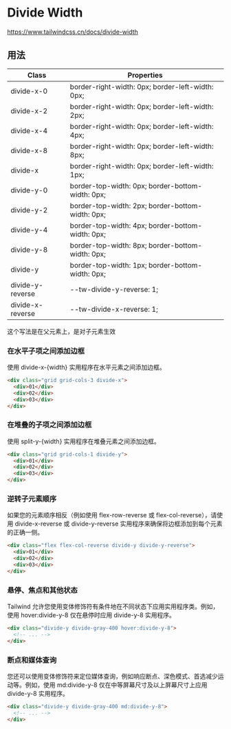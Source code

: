 # Divide Width

<https://www.tailwindcss.cn/docs/divide-width>

## 用法

| Class            | Properties                                       |
| ---------------- | ------------------------------------------------ |
| divide-x-0       | border-right-width: 0px; border-left-width: 0px; |
| divide-x-2       | border-right-width: 0px; border-left-width: 2px; |
| divide-x-4       | border-right-width: 0px; border-left-width: 4px; |
| divide-x-8       | border-right-width: 0px; border-left-width: 8px; |
| divide-x         | border-right-width: 0px; border-left-width: 1px; |
| divide-y-0       | border-top-width: 0px; border-bottom-width: 0px; |
| divide-y-2       | border-top-width: 2px; border-bottom-width: 0px; |
| divide-y-4       | border-top-width: 4px; border-bottom-width: 0px; |
| divide-y-8       | border-top-width: 8px; border-bottom-width: 0px; |
| divide-y         | border-top-width: 1px; border-bottom-width: 0px; |
| divide-y-reverse | --tw-divide-y-reverse: 1;                        |
| divide-x-reverse | --tw-divide-x-reverse: 1;                        |

这个写法是在父元素上，是对子元素生效

### 在水平子项之间添加边框

使用 divide-x-{width} 实用程序在水平元素之间添加边框。

```html
<div class="grid grid-cols-3 divide-x">
  <div>01</div>
  <div>02</div>
  <div>03</div>
</div>
```

### 在堆叠的子项之间添加边框

使用 split-y-{width} 实用程序在堆叠元素之间添加边框。

```html
<div class="grid grid-cols-1 divide-y">
  <div>01</div>
  <div>02</div>
  <div>03</div>
</div>
```

### 逆转子元素顺序

如果您的元素顺序相反（例如使用 flex-row-reverse 或 flex-col-reverse），请使用 divide-x-reverse 或 divide-y-reverse 实用程序来确保将边框添加到每个元素的正确一侧。

```html
<div class="flex flex-col-reverse divide-y divide-y-reverse">
  <div>01</div>
  <div>02</div>
  <div>03</div>
</div>
```

### 悬停、焦点和其他状态

Tailwind 允许您使用变体修饰符有条件地在不同状态下应用实用程序类。例如，使用 hover:divide-y-8 仅在悬停时应用 divide-y-8 实用程序。

```html
<div class="divide-y divide-gray-400 hover:divide-y-8">
  <!-- ... -->
</div>
```

### 断点和媒体查询

您还可以使用变体修饰符来定位媒体查询，例如响应断点、深色模式、首选减少运动等。例如，使用 md:divide-y-8 仅在中等屏幕尺寸及以上屏幕尺寸上应用 divide-y-8 实用程序。

```html
<div class="divide-y divide-gray-400 md:divide-y-8">
  <!-- ... -->
</div>
```
